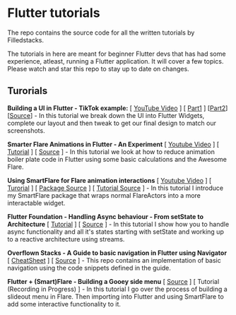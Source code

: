 # Flutter tutorials
The repo contains the source code for all the written tutorials by Filledstacks.

The tutorials in here are meant for beginner Flutter devs that has had some experience, atleast, running a Flutter application. It will cover a few topics. Please watch and star this repo to stay up to date on changes.

## Turorials

**Building a UI in Flutter - TikTok example:** \[ [YouTube Video](https://youtu.be/kJ2mGh5BLYk) \] \[ [Part1](https://medium.com/filledstacks/breaking-down-tiktoks-ui-using-flutter-8489fe4ad944) \] \[[Part2](https://medium.com/filledstacks/building-tiktoks-ui-in-flutter-part-2-build-the-small-parts-42fb2089d605)\] \[[Source](https://github.com/FilledStacks/flutter-tutorials/tree/master/tik_tok_ui)\] - In this tutorial we break down the UI into Flutter Widgets, complete our layout and then tweak to get our final design to match our screenshots.

**Smarter Flare Animations in Flutter - An Experiment** \[ [Youtube Video](https://youtu.be/vsyjMrZa5OU) \] \[ [Tutorial](https://medium.com/filledstacks/better-animations-in-flutter-using-flare-an-experiment-ddcb35ab0650) \] \[ [Source](https://github.com/FilledStacks/flutter-tutorials/tree/master/002-flutter-flare-pt1) \] - In this tutorial we look at how to reduce animation boiler plate code in Flutter using some basic calculations and the Awesome Flare.

**Using SmartFlare for Flare animation interactions** \[ [Youtube Video](https://youtu.be/vsyjMrZa5OU) \] \[ [Turorial](https://medium.com/@dane.mackier/smartflare-for-interactive-flareactors-an-experiment-and-package-e5bcfe652503) \] \[ [Package Source](https://github.com/FilledStacks/smart_flare) \] \[ [Tutorial Source](https://github.com/FilledStacks/flutter-tutorials/tree/master/003-smart-flare) \] - In this tutorial I introduce my SmartFlare package that wraps normal FlareActors into a more interactable widget.

**Flutter Foundation - Handling Async behaviour - From setState to Architecture** \[ [Tutorial](https://medium.com/@dane.mackier/flutter-foundation-going-from-setstate-to-architecture-handling-async-behaviour-925daf3bb8ec) \] \[ [Source](https://github.com/FilledStacks/flutter-tutorials/tree/master/004-flutter-basics) \] - In this tutorial I show how you to handle async functionality and all it's states starting with setState and working up to a reactive architecture using streams.

**Overflown Stacks - A Guide to basic navigation in Flutter using Navigator** \[ [CheatSheet](https://medium.com/filledstacks/basic-navigation-in-flutter-navigator-only-cheatsheet-9c2e2584a6b1) \] \[ [Source](https://github.com/FilledStacks/flutter-tutorials/tree/master/005-basic-navigation) \] - This repo contains an implementation of basic navigation using the code snippets defined in the guide.

**Flutter + (Smart)Flare - Building a Gooey side menu** \[ [Source](https://github.com/FilledStacks/flutter-tutorials/tree/master/006-flare-drawer) \] \[ Tutorial (Recording in Progress) \] - In this tutorial I go over the process of building a slideout menu in Flare. Then importing into Flutter and using SmartFlare to add some interactive functionality to it. 